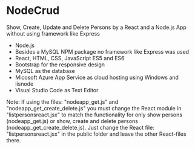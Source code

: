 # NodeCrud

Show, Create, Update and Delete Persons by a React and a Node.js App without using framework like Express

- Node.js
- Besides a MySQL NPM package no framework like Express was used
- React, HTML, CSS, JavaScript ES5 and ES6
- Bootstrap for the responsive design
- MySQL as the database
- Micosoft Azure App Service as cloud hosting using Windows and iisnode
- Visual Studio Code as Text Editor

Note: If using the files: "nodeapp_get.js" and "nodeapp_get_create_delete.js" you must change the React module in "listpersonsreact.jsx" to match the functionality for only show persons (nodeapp_get.js) or show, create and delete persons (nodeapp_get_create_delete.js). Just change the React file: "listpersonsreact.jsx" in the public folder and leave the other React-files there.
